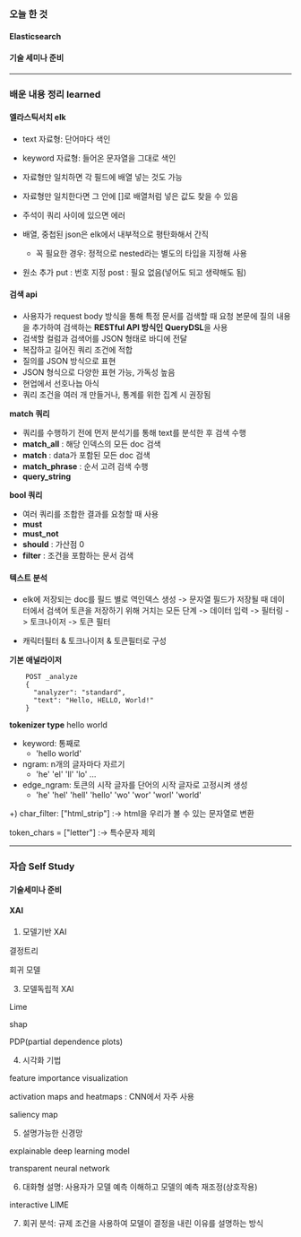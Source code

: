### 오늘 한 것

#### Elasticsearch
#### 기술 세미나 준비

  
***

### 배운 내용 정리 learned

#### 엘라스틱서치 elk

- text 자료형: 단어마다 색인
- keyword 자료형: 들어온 문자열을 그대로 색인

- 자료형만 일치하면 각 필드에 배열 넣는 것도 가능
- 자료형만 일치한다면 그 안에 []로 배열처럼 넣은 값도 찾을 수 있음
- 주석이 쿼리 사이에 있으면 에러

- 배열, 중첩된 json은 elk에서 내부적으로 평탄화해서 간직
  - 꼭 필요한 경우: 정적으로 nested라는 별도의 타입을 지정해 사용

- 원소 추가
put : 번호 지정
post : 필요 없음(넣어도 되고 생략해도 됨)


#### 검색 api

- 사용자가 request body 방식을 통해 특정 문서를 검색할 때 요청 본문에 질의 내용을 추가하여 검색하는 **RESTful API 방식인 QueryDSL**을 사용
- 검색할 컬럼과 검색어를 JSON 형태로 바디에 전달
- 복잡하고 길어진 쿼리 조건에 적합
- 질의를 JSON 방식으로 표현
- JSON 형식으로 다양한 표현 가능, 가독성 높음
- 현업에서 선호나늡 아식
- 쿼리 조건을 여러 개 만들거나, 통계를 위한 집계 시 권장됨


**match 쿼리**
- 쿼리를 수행하기 전에 먼저 분석기를 통해 text를 분석한 후 검색 수행
- **match_all** : 해당 인덱스의 모든 doc 검색
- **match** : data가 포함된 모든 doc 검색
- **match_phrase** : 순서 고려 검색 수행
- **query_string** 

**bool 쿼리**
- 여러 쿼리를 조합한 결과를 요청할 때 사용
- **must**
- **must_not**
- **should** : 가산점 0
- **filter** : 조건을 포함하는 문서 검색


#### 텍스트 분석
- elk에 저장되는 doc를 필드 별로 역인덱스 생성
-> 문자열 필드가 저장될 때 데이터에서 검색어 토큰을 저장하기 위해 거치는 모든 단계
-> 데이터 입력 -> 필터링 -> 토크나이저 -> 토큰 필터

- 캐릭터필터 & 토크나이저 & 토큰필터로 구성

**기본 애널라이저**

        POST _analyze
        {
          "analyzer": "standard",
          "text": "Hello, HELLO, World!"
        }


**tokenizer type**
hello world
- keyword: 통째로
  - 'hello world'
- ngram: n개의 글자마다 자르기
  - 'he' 'el' 'll' 'lo' ...
- edge_ngram: 토큰의 시작 글자를 단어의 시작 글자로 고정시켜 생성
  - 'he' 'hel' 'hell' 'hello' 'wo' 'wor' 'worl' 'world'


+) 
char_filter: ["html_strip"] :-> html을 우리가 볼 수 있는 문자열로 변환

token_chars = ["letter"] :-> 특수문자 제외

***


### 자습 Self Study

#### 기술세미나 준비
#### XAI

1. 모델기반 XAI
   
결정트리

회귀 모델

3. 모델독립적 XAI

Lime

shap

PDP(partial dependence plots)

4. 시각화 기법

feature importance visualization

activation maps and heatmaps : CNN에서 자주 사용

saliency map

5. 설명가능한 신경망

explainable deep learning model

transparent neural network


6. 대화형 설명: 사용자가 모델 예측 이해하고 모델의 예측 재조정(상호작용)

interactive LIME

7. 회귀 분석: 규제 조건을 사용하여 모델이 결정을 내린 이유를 설명하는 방식
